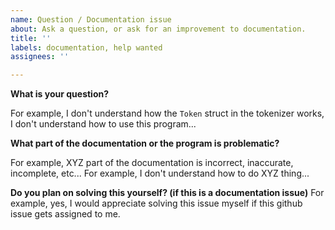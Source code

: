 ```yaml
---
name: Question / Documentation issue
about: Ask a question, or ask for an improvement to documentation.
title: ''
labels: documentation, help wanted
assignees: ''

---
```


**What is your question?**

For example, I don't understand how the `Token` struct in the tokenizer works, I don't understand how to use this program...

**What part of the documentation or the program is problematic?**

For example, XYZ part of the documentation is incorrect, inaccurate, incomplete, etc...
For example, I don't understand how to do XYZ thing...

**Do you plan on solving this yourself? (if this is a documentation issue)**
For example, yes, I would appreciate solving this issue myself if this github issue gets assigned to me.
